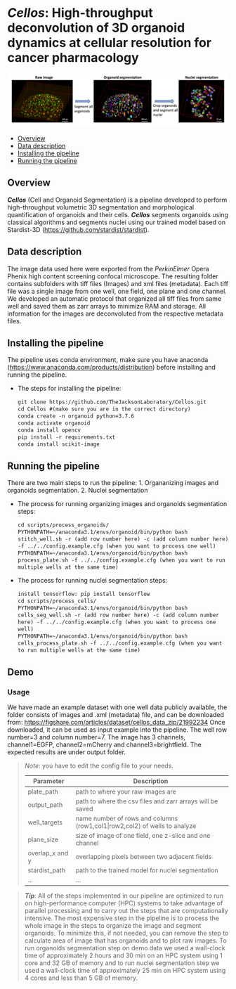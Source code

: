 # ***Cellos***: High-throughput deconvolution of 3D organoid dynamics at cellular resolution for cancer pharmacology 

<p>
    <img src="docs/pipeline3d.png" width="1000"/>
</p>

- [Overview](#overview)
- [Data description](#data-description)
- [Installing the pipeline](#installing-the-pipeline)
- [Running the pipeline](#running-the-pipeline)

## Overview 

***Cellos*** (Cell and Organoid Segmentation) is a pipeline developed to perform high-throughput volumetric 3D segmentation and morphological quantification of organoids and their cells. ***Cellos*** segments organoids using classical algorithms and segments nuclei using our trained model based on Stardist-3D (https://github.com/stardist/stardist). 

## Data description
The image data used here were exported from the *PerkinElmer* Opera Phenix high content screening confocal microscope. The resulting folder contains subfolders with tiff files (Images) and xml files (metadata). Each tiff file was a single image from one well, one field, one plane and one channel. We developed an automatic protocol that organized all tiff files from same well and saved them as zarr arrays to minimize RAM and storage. All information for the images are deconvoluted from the respective metadata files. 

## Installing the pipeline
The pipeline uses conda environment, make sure you have anaconda (https://www.anaconda.com/products/distribution) before installing and running the pipeline. 
 
+ The steps for installing the pipeline:  

	  git clone https://github.com/TheJacksonLaboratory/Cellos.git
      cd Cellos #(make sure you are in the correct directory)
	  conda create -n organoid python=3.7.6
      conda activate organoid
      conda install opencv
      pip install -r requirements.txt
      conda install scikit-image

## Running the pipeline
There are two main steps to run the pipeline: 1. Organanizing images and organoids segmentation. 2. Nuclei segmentation

+ The process for running organizing images and organoids segmentation steps: 

      cd scripts/process_organoids/
      PYTHONPATH=~/anaconda3.1/envs/organoid/bin/python bash stitch_well.sh -r (add row number here) -c (add column number here) -f ../../config.example.cfg (when you want to process one well)
	  PYTHONPATH=~/anaconda3.1/envs/organoid/bin/python bash process_plate.sh -f ../../config.example.cfg (when you want to run multiple wells at the same time)

+ The process for running nuclei segmentation steps: 

      install tensorflow: pip install tensorflow
      cd scripts/process_cells/
      PYTHONPATH=~/anaconda3.1/envs/organoid/bin/python bash cells_seg_well.sh -r (add row number here) -c (add column number here) -f ../../config.example.cfg (when you want to process one well)
	  PYTHONPATH=~/anaconda3.1/envs/organoid/bin/python bash cells_process_plate.sh -f ../../config.example.cfg (when you want to run multiple wells at the same time)

## Demo

### Usage
We have made an example dataset with one well data publicly available,
the folder consists of images and .xml (metadata) file, and can be downloaded from: https://figshare.com/articles/dataset/cellos_data_zip/21992234 Once downloaded, it can be used as input example into the pipeline. The well row number=3 and column number=7. The image has 3 channels, channel1=EGFP, channel2=mCherry and channel3=brightfield. The expected results are under output folder.


> *Note*: you have to edit the config file to your needs. 
>
> | Parameter | Description | 
> |-----|-------------|
> | plate_path   | path to where your raw images are | 
> | output_path   | path to where the csv files and zarr arrays will be saved   | 
> | well_targets   | name number of rows and columns (row1,col1&#124;row2,col2) of wells to analyze   | 
> | plane_size   |  size of image of one field, one z-slice and one channel   | 
> | overlap_x and y   | overlapping pixels between two adjacent fields   | 
> | stardist_path   | path to the trained model for nuclei segmentation  | 
> | ...  | ...  | 


> ***Tip***: All of the steps implemented in our pipeline are optimized to run on high-performance computer (HPC) systems to take advantage of parallel processing and to carry out the steps that are computationally intensive. The most expensive step in the pipeline is to process the whole image in the steps to organize the image and segment organoids. To minimize this, if not needed, you can remove the step to calculate area of image that has organoids and to plot raw images. To run organoids segmentation step on demo data we used a wall-clock time of approximately 2 hours and 30 min on an HPC system using 1 core and 32 GB of memory and to run nuclei segmentation step we used a wall-clock time of approximately 25 min on HPC system using 4 cores and less than 5 GB of memory. 

